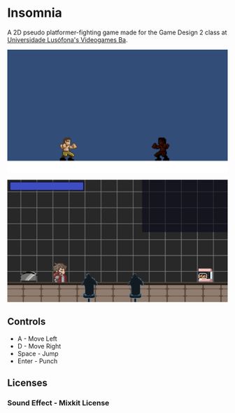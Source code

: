 # Insomnia
A 2D pseudo platformer-fighting game made for the Game Design 2 class at [Universidade Lusófona's Videogames Ba](https://www.ulusofona.pt/en/lisboa/bachelor/videogames).

![Insomnia Screenshot](2dplatformer_01.png)

![Insomnia Screenshot](2dplatformer_02.png)

## Controls
- A - Move Left
- D - Move Right
- Space - Jump
- Enter - Punch




## Licenses
### Sound Effect - Mixkit License

